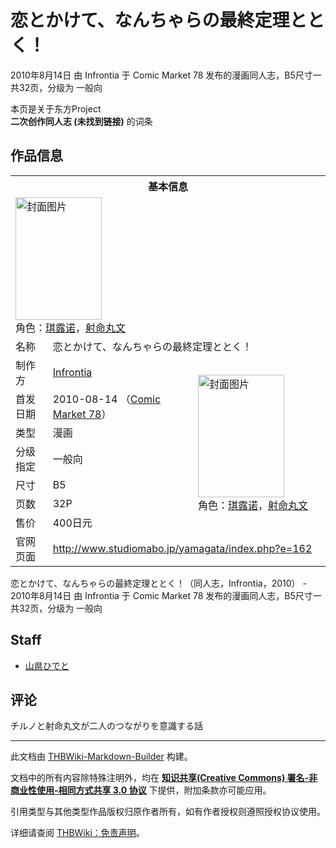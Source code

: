 # 恋とかけて、なんちゃらの最終定理ととく！

<!-- source html: G:\repos\THBWiki-Markdown-Builder\THBWikiMarkdown\Temp\main\2\2b\ns0%3A%E6%81%8B%E3%81%A8%E3%81%8B%E3%81%91%E3%81%A6%E3%80%81%E3%81%AA%E3%82%93%E3%81%A1%E3%82%83%E3%82%89%E3%81%AE%E6%9C%80%E7%B5%82%E5%AE%9A%E7%90%86%E3%81%A8%E3%81%A8%E3%81%8F%EF%BC%81.html -->

2010年8月14日 由 Infrontia 于 Comic Market 78 发布的漫画同人志，B5尺寸一共32页，分级为 一般向

本页是关于东方Project  
 **二次创作同人志 (未找到链接)** 的词条

## 作品信息

<table><tbody><tr><th colspan="3">基本信息</th></tr><tr><td class="cover-artwork-mobile" colspan="2"><a href="./文件-恋とかけて、なんちゃらの最終定理ととく！封面.jpg.md" class="image" title="封面图片"><img alt="封面图片" src="https://upload.thwiki.cc/thumb/0/01/%E6%81%8B%E3%81%A8%E3%81%8B%E3%81%91%E3%81%A6%E3%80%81%E3%81%AA%E3%82%93%E3%81%A1%E3%82%83%E3%82%89%E3%81%AE%E6%9C%80%E7%B5%82%E5%AE%9A%E7%90%86%E3%81%A8%E3%81%A8%E3%81%8F%EF%BC%81%E5%B0%81%E9%9D%A2.jpg/138px-%E6%81%8B%E3%81%A8%E3%81%8B%E3%81%91%E3%81%A6%E3%80%81%E3%81%AA%E3%82%93%E3%81%A1%E3%82%83%E3%82%89%E3%81%AE%E6%9C%80%E7%B5%82%E5%AE%9A%E7%90%86%E3%81%A8%E3%81%A8%E3%81%8F%EF%BC%81%E5%B0%81%E9%9D%A2.jpg" decoding="async" loading="lazy" width="138" height="196" srcset="https://upload.thwiki.cc/thumb/0/01/%E6%81%8B%E3%81%A8%E3%81%8B%E3%81%91%E3%81%A6%E3%80%81%E3%81%AA%E3%82%93%E3%81%A1%E3%82%83%E3%82%89%E3%81%AE%E6%9C%80%E7%B5%82%E5%AE%9A%E7%90%86%E3%81%A8%E3%81%A8%E3%81%8F%EF%BC%81%E5%B0%81%E9%9D%A2.jpg/208px-%E6%81%8B%E3%81%A8%E3%81%8B%E3%81%91%E3%81%A6%E3%80%81%E3%81%AA%E3%82%93%E3%81%A1%E3%82%83%E3%82%89%E3%81%AE%E6%9C%80%E7%B5%82%E5%AE%9A%E7%90%86%E3%81%A8%E3%81%A8%E3%81%8F%EF%BC%81%E5%B0%81%E9%9D%A2.jpg 1.5x, https://upload.thwiki.cc/thumb/0/01/%E6%81%8B%E3%81%A8%E3%81%8B%E3%81%91%E3%81%A6%E3%80%81%E3%81%AA%E3%82%93%E3%81%A1%E3%82%83%E3%82%89%E3%81%AE%E6%9C%80%E7%B5%82%E5%AE%9A%E7%90%86%E3%81%A8%E3%81%A8%E3%81%8F%EF%BC%81%E5%B0%81%E9%9D%A2.jpg/277px-%E6%81%8B%E3%81%A8%E3%81%8B%E3%81%91%E3%81%A6%E3%80%81%E3%81%AA%E3%82%93%E3%81%A1%E3%82%83%E3%82%89%E3%81%AE%E6%9C%80%E7%B5%82%E5%AE%9A%E7%90%86%E3%81%A8%E3%81%A8%E3%81%8F%EF%BC%81%E5%B0%81%E9%9D%A2.jpg 2x" data-file-width="640" data-file-height="906"></a><div class="cover-char">角色：<a href="./琪露诺.md" title="琪露诺">琪露诺</a>，<a href="./射命丸文.md" title="射命丸文">射命丸文</a></div></td>
</tr><tr><td class="label">名称</td><td colspan="2"> 恋とかけて、なんちゃらの最終定理ととく！ </td></tr><tr><td class="label">制作方</td><td><a href="./Infrontia.md" title="Infrontia">Infrontia</a></td><td class="cover-artwork" rowspan="7" style="min-width:196px;"><a href="./文件-恋とかけて、なんちゃらの最終定理ととく！封面.jpg.md" class="image" title="封面图片"><img alt="封面图片" src="https://upload.thwiki.cc/thumb/0/01/%E6%81%8B%E3%81%A8%E3%81%8B%E3%81%91%E3%81%A6%E3%80%81%E3%81%AA%E3%82%93%E3%81%A1%E3%82%83%E3%82%89%E3%81%AE%E6%9C%80%E7%B5%82%E5%AE%9A%E7%90%86%E3%81%A8%E3%81%A8%E3%81%8F%EF%BC%81%E5%B0%81%E9%9D%A2.jpg/138px-%E6%81%8B%E3%81%A8%E3%81%8B%E3%81%91%E3%81%A6%E3%80%81%E3%81%AA%E3%82%93%E3%81%A1%E3%82%83%E3%82%89%E3%81%AE%E6%9C%80%E7%B5%82%E5%AE%9A%E7%90%86%E3%81%A8%E3%81%A8%E3%81%8F%EF%BC%81%E5%B0%81%E9%9D%A2.jpg" decoding="async" loading="lazy" width="138" height="196" srcset="https://upload.thwiki.cc/thumb/0/01/%E6%81%8B%E3%81%A8%E3%81%8B%E3%81%91%E3%81%A6%E3%80%81%E3%81%AA%E3%82%93%E3%81%A1%E3%82%83%E3%82%89%E3%81%AE%E6%9C%80%E7%B5%82%E5%AE%9A%E7%90%86%E3%81%A8%E3%81%A8%E3%81%8F%EF%BC%81%E5%B0%81%E9%9D%A2.jpg/208px-%E6%81%8B%E3%81%A8%E3%81%8B%E3%81%91%E3%81%A6%E3%80%81%E3%81%AA%E3%82%93%E3%81%A1%E3%82%83%E3%82%89%E3%81%AE%E6%9C%80%E7%B5%82%E5%AE%9A%E7%90%86%E3%81%A8%E3%81%A8%E3%81%8F%EF%BC%81%E5%B0%81%E9%9D%A2.jpg 1.5x, https://upload.thwiki.cc/thumb/0/01/%E6%81%8B%E3%81%A8%E3%81%8B%E3%81%91%E3%81%A6%E3%80%81%E3%81%AA%E3%82%93%E3%81%A1%E3%82%83%E3%82%89%E3%81%AE%E6%9C%80%E7%B5%82%E5%AE%9A%E7%90%86%E3%81%A8%E3%81%A8%E3%81%8F%EF%BC%81%E5%B0%81%E9%9D%A2.jpg/277px-%E6%81%8B%E3%81%A8%E3%81%8B%E3%81%91%E3%81%A6%E3%80%81%E3%81%AA%E3%82%93%E3%81%A1%E3%82%83%E3%82%89%E3%81%AE%E6%9C%80%E7%B5%82%E5%AE%9A%E7%90%86%E3%81%A8%E3%81%A8%E3%81%8F%EF%BC%81%E5%B0%81%E9%9D%A2.jpg 2x" data-file-width="640" data-file-height="906"></a><div class="cover-char">角色：<a href="./琪露诺.md" title="琪露诺">琪露诺</a>，<a href="./射命丸文.md" title="射命丸文">射命丸文</a></div></td>
</tr><tr><td class="label">首发日期</td><td>2010-08-14&#160;（<a href="/展会作品列表?e=Comic+Market%2378">Comic Market 78</a>）</td></tr><tr><td class="label">类型</td><td>漫画</td></tr><tr><td class="label">分级指定</td><td>一般向</td></tr><tr><td class="label">尺寸</td><td>B5</td></tr><tr><td class="label">页数</td><td>32P</td></tr><tr><td class="label">售价</td><td>400日元</td></tr>
<tr><td class="label">官网页面</td><td colspan="2"><a rel="nofollow" class="external free" href="http://www.studiomabo.jp/yamagata/index.php?e=162">http://www.studiomabo.jp/yamagata/index.php?e=162</a></td></tr></tbody></table>

恋とかけて、なんちゃらの最終定理ととく！（同人志，Infrontia，2010） - 2010年8月14日 由 Infrontia 于 Comic Market 78 发布的漫画同人志，B5尺寸一共32页，分级为 一般向

## Staff
- [山県ひでと](./山県ひでと.md)


## 评论
  
チルノと射命丸文が二人のつながりを意識する話
  
  
  

  





---

此文档由 [THBWiki-Markdown-Builder](https://github.com/Delsin-Yu/THBWiki-Markdown-Builder) 构建。

文档中的所有内容除特殊注明外，均在 [**知识共享(Creative Commons) 署名-非商业性使用-相同方式共享 3.0 协议**](https://creativecommons.org/licenses/by-sa/3.0/deed.zh-hans) 下提供，附加条款亦可能应用。

引用类型与其他类型作品版权归原作者所有，如有作者授权则遵照授权协议使用。

详细请查阅 [THBWiki：免责声明](https://thbwiki.cc/THBWiki:%E5%85%8D%E8%B4%A3%E5%A3%B0%E6%98%8E)。

